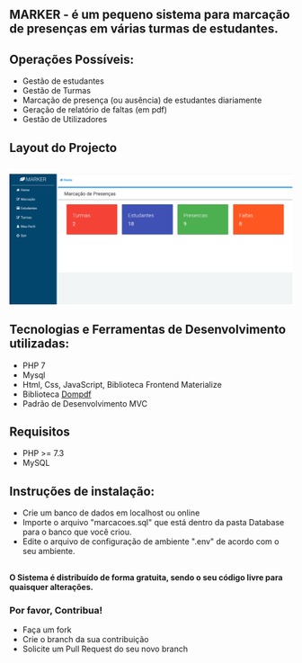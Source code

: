 ## MARKER - é um  pequeno sistema para marcação de presenças em várias turmas de estudantes. 

## Operações Possíveis:
* Gestão de estudantes
* Gestão de Turmas
* Marcação de presença (ou ausência) de estudantes diariamente
* Geração de relatório de faltas (em pdf)
* Gestão de Utilizadores
##

##  Layout do Projecto

<br>

<img src="./layout.png">

## Tecnologias e Ferramentas de Desenvolvimento utilizadas:
* PHP 7
* Mysql
* Html, Css, JavaScript, Biblioteca Frontend Materialize
* Biblioteca <a href="https://packagist.org/packages/dompdf/dompdf" target="_blank">Dompdf</a>
* Padrão de Desenvolvimento MVC
##

## Requisitos
* PHP >= 7.3
* MySQL
##

## Instruções de instalação:
* Crie um banco de dados em localhost ou online
* Importe o arquivo "marcacoes.sql" que está dentro da pasta Database para o banco que você criou.
* Edite o arquivo de configuração de ambiente ".env" de acordo com o seu ambiente.
##

#### O Sistema é distribuído de forma gratuita, sendo o seu código livre para quaisquer alterações.
### Por favor, Contribua!  
* Faça um fork
* Crie o branch da sua contribuição
* Solicite um Pull Request do seu novo branch